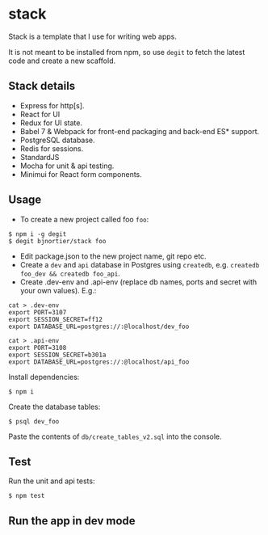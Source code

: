 # stack

Stack is a template that I use for writing web apps.

It is not meant to be installed from npm, so use ```degit``` to fetch the latest code and create a new scaffold.

## Stack details

- Express for http[s].
- React for UI
- Redux for UI state.
- Babel 7 & Webpack for front-end packaging and back-end ES* support.
- PostgreSQL database.
- Redis for sessions.
- StandardJS
- Mocha for unit & api testing.
- Minimui for React form components.

## Usage

- To create a new project called foo ```foo```:

```
$ npm i -g degit
$ degit bjnortier/stack foo
```

- Edit package.json to the new project name, git repo etc.
- Create a ```dev``` and ```api``` database in Postgres using ```createdb```, e.g. ```createdb foo_dev && createdb foo_api```.
- Create .dev-env and .api-env (replace db names, ports and secret with your own values). E.g.:

```
cat > .dev-env
export PORT=3107
export SESSION_SECRET=ff12
export DATABASE_URL=postgres://:@localhost/dev_foo
```

```
cat > .api-env
export PORT=3108
export SESSION_SECRET=b301a
export DATABASE_URL=postgres://:@localhost/api_foo
```

Install dependencies:

```
$ npm i
```

Create the database tables:

```
$ psql dev_foo
```

Paste the contents of ```db/create_tables_v2.sql``` into the console.

## Test

Run the unit and api tests:

```
$ npm test
```

## Run the app in dev mode
